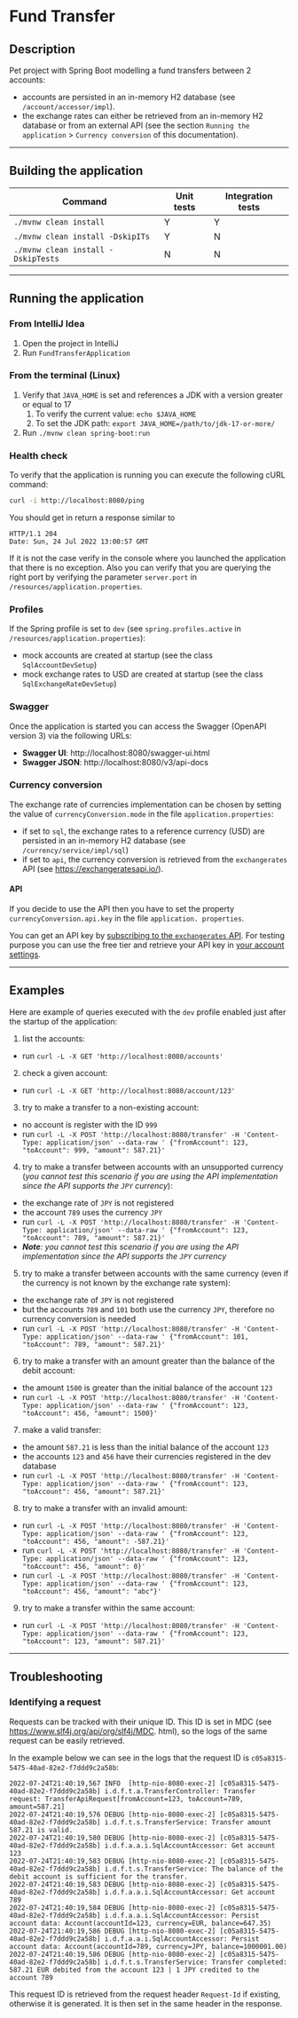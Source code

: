 # Fund Transfer

## Description

Pet project with Spring Boot modelling a fund transfers between 2 accounts:

- accounts are persisted in an in-memory H2 database (see `/account/accessor/impl`).
- the exchange rates can either be retrieved from an in-memory H2 database or from an external API (see the section
  `Running the application` > `Currency conversion` of this documentation).

---

## Building the application

| Command                            | Unit tests | Integration tests |
|------------------------------------|------------|-------------------|
| `./mvnw clean install`             | Y          | Y                 |
| `./mvnw clean install -DskipITs`   | Y          | N                 |
| `./mvnw clean install -DskipTests` | N          | N                 |

---

## Running the application

### From IntelliJ Idea

1. Open the project in IntelliJ
2. Run `FundTransferApplication`

### From the terminal (Linux)

1. Verify that `JAVA_HOME` is set and references a JDK with a version greater or equal to 17
    1. To verify the current value: `echo $JAVA_HOME`
    2. To set the JDK path: `export JAVA_HOME=/path/to/jdk-17-or-more/`
2. Run `./mvnw clean spring-boot:run`

### Health check

To verify that the application is running you can execute the following cURL command:

```bash
curl -i http://localhost:8080/ping
```

You should get in return a response similar to

```text
HTTP/1.1 204 
Date: Sun, 24 Jul 2022 13:00:57 GMT
```

If it is not the case verify in the console where you launched the application that there is no exception. Also you
can verify that you are querying the right port by verifying the parameter `server.port` in
`/resources/application.properties`.

### Profiles

If the Spring profile is set to `dev` (see `spring.profiles.active` in `/resources/application.properties`):

- mock accounts are created at startup (see the class `SqlAccountDevSetup`)
- mock exchange rates to USD are created at startup (see the class `SqlExchangeRateDevSetup`)

### Swagger

Once the application is started you can access the Swagger (OpenAPI version 3) via the following URLs:

- **Swagger UI**: http://localhost:8080/swagger-ui.html
- **Swagger JSON**: http://localhost:8080/v3/api-docs

### Currency conversion

The exchange rate of currencies implementation can be chosen by setting the value of `currencyConversion.mode` in
the file `application.properties`:

- if set to `sql`, the exchange rates to a reference currency (USD) are persisted in an in-memory H2 database (see
  `/currency/service/impl/sql`)
- if set to `api`, the currency conversion is retrieved from the `exchangerates` API (see https://exchangeratesapi.io/).

#### API

If you decide to use the API then you have to set the property `currencyConversion.api.key` in the file `application.
properties`.

You can get an API key
by [subscribing to the `exchangerates` API](https://apilayer.com/marketplace/exchangerates_data-api#pricing).
For testing purpose you can use the free tier and retrieve your API key
in [your account settings](https://apilayer.com/account).

---

## Examples

Here are example of queries executed with the `dev` profile enabled just after the startup of the application:

1. list the accounts:

- run `curl -L -X GET 'http://localhost:8080/accounts'`

2. check a given account:

- run `curl -L -X GET 'http://localhost:8080/account/123'`

3. try to make a transfer to a non-existing account:

- no account is register with the ID `999`
- run `curl -L -X POST 'http://localhost:8080/transfer' -H 'Content-Type: application/json' --data-raw '
  {"fromAccount": 123, "toAccount": 999, "amount": 587.21}'`

4. try to make a transfer between accounts with an unsupported currency (*you cannot test this scenario if you are
   using the API implementation since the API supports the `JPY` currency*):

- the exchange rate of `JPY` is not registered
- the account `789` uses the currency `JPY`
- run `curl -L -X POST 'http://localhost:8080/transfer' -H 'Content-Type: application/json' --data-raw '
  {"fromAccount": 123, "toAccount": 789, "amount": 587.21}'`
- ***Note**: you cannot test this scenario if you are using the API implementation since the API supports the `JPY`
  currency*

5. try to make a transfer between accounts with the same currency (even if the currency is not known by the exchange
   rate system):

- the exchange rate of `JPY` is not registered
- but the accounts `789` and `101` both use the currency `JPY`, therefore no currency conversion is needed
- run `curl -L -X POST 'http://localhost:8080/transfer' -H 'Content-Type: application/json' --data-raw '
  {"fromAccount": 101, "toAccount": 789, "amount": 587.21}'`

6. try to make a transfer with an amount greater than the balance of the debit account:

- the amount `1500` is greater than the initial balance of the account `123`
- run `curl -L -X POST 'http://localhost:8080/transfer' -H 'Content-Type: application/json' --data-raw '
  {"fromAccount": 123, "toAccount": 456, "amount": 1500}'`

7. make a valid transfer:

- the amount `587.21` is less than the initial balance of the account `123`
- the accounts `123` and `456` have their currencies registered in the dev database
- run `curl -L -X POST 'http://localhost:8080/transfer' -H 'Content-Type: application/json' --data-raw '
  {"fromAccount": 123, "toAccount": 456, "amount": 587.21}'`

8. try to make a transfer with an invalid amount:

- run `curl -L -X POST 'http://localhost:8080/transfer' -H 'Content-Type: application/json' --data-raw '
  {"fromAccount": 123, "toAccount": 456, "amount": -587.21}'`
- run `curl -L -X POST 'http://localhost:8080/transfer' -H 'Content-Type: application/json' --data-raw '
  {"fromAccount": 123, "toAccount": 456, "amount": 0}'`
- run `curl -L -X POST 'http://localhost:8080/transfer' -H 'Content-Type: application/json' --data-raw '
  {"fromAccount": 123, "toAccount": 456, "amount": "abc"}'`

9. try to make a transfer within the same account:

- run `curl -L -X POST 'http://localhost:8080/transfer' -H 'Content-Type: application/json' --data-raw '
  {"fromAccount": 123, "toAccount": 123, "amount": 587.21}'`

---

## Troubleshooting

### Identifying a request

Requests can be tracked with their unique ID. This ID is set in MDC (see https://www.slf4j.org/api/org/slf4j/MDC.
html), so the logs of the same request can be easily retrieved.

In the example below we can see in the logs that the request ID is `c05a8315-5475-40ad-82e2-f7ddd9c2a58b`:

```text
2022-07-24T21:40:19,567 INFO  [http-nio-8080-exec-2] [c05a8315-5475-40ad-82e2-f7ddd9c2a58b] i.d.f.t.a.TransferController: Transfer request: TransferApiRequest[fromAccount=123, toAccount=789, amount=587.21]
2022-07-24T21:40:19,576 DEBUG [http-nio-8080-exec-2] [c05a8315-5475-40ad-82e2-f7ddd9c2a58b] i.d.f.t.s.TransferService: Transfer amount 587.21 is valid.
2022-07-24T21:40:19,580 DEBUG [http-nio-8080-exec-2] [c05a8315-5475-40ad-82e2-f7ddd9c2a58b] i.d.f.a.a.i.SqlAccountAccessor: Get account 123
2022-07-24T21:40:19,583 DEBUG [http-nio-8080-exec-2] [c05a8315-5475-40ad-82e2-f7ddd9c2a58b] i.d.f.t.s.TransferService: The balance of the debit account is sufficient for the transfer.
2022-07-24T21:40:19,583 DEBUG [http-nio-8080-exec-2] [c05a8315-5475-40ad-82e2-f7ddd9c2a58b] i.d.f.a.a.i.SqlAccountAccessor: Get account 789
2022-07-24T21:40:19,584 DEBUG [http-nio-8080-exec-2] [c05a8315-5475-40ad-82e2-f7ddd9c2a58b] i.d.f.a.a.i.SqlAccountAccessor: Persist account data: Account(accountId=123, currency=EUR, balance=647.35)
2022-07-24T21:40:19,586 DEBUG [http-nio-8080-exec-2] [c05a8315-5475-40ad-82e2-f7ddd9c2a58b] i.d.f.a.a.i.SqlAccountAccessor: Persist account data: Account(accountId=789, currency=JPY, balance=1000001.00)
2022-07-24T21:40:19,586 DEBUG [http-nio-8080-exec-2] [c05a8315-5475-40ad-82e2-f7ddd9c2a58b] i.d.f.t.s.TransferService: Transfer completed: 587.21 EUR debited from the account 123 | 1 JPY credited to the account 789
```

This request ID is retrieved from the request header `Request-Id` if existing, otherwise it is generated. It is then
set in the same header in the response. 

